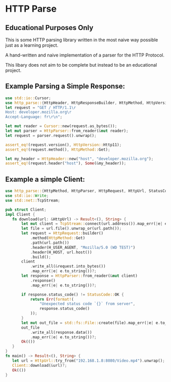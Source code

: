 # HTTP Parse # 

## Educational Purposes Only ## 

This is some HTTP parsing library written in the most naive way possible just as a learning project.

A hand-written and naive implementation of a parser for the HTTP Protocol.

 This libary does not aim to be complete but instead to be an educational project.
 ## Example Parsing a Simple Response: ##
 ```Rust
 use std::io::Cursor;
 use http_parse::{HttpHeader, HttpResponseBuilder, HttpMethod, HttpVersion, HttpParser};
 let request = "GET / HTTP/1.1\r
 Host: developer.mozilla.org\r
 Accept-Language: fr\r\n";

let mut reader = Cursor::new(request.as_bytes());
let mut parser = HttpParser::from_reader(&mut reader);
let request = parser.request().unwrap();

assert_eq!(request.version(), HttpVersion::Http11);
assert_eq!(request.method(), HttpMethod::Get);

let my_header = HttpHeader::new("host", "developer.mozilla.org");
assert_eq!(request.header("host"), Some(&my_header));
 ```
 ## Example a simple Client: ##
 ```Rust
use http_parse::{HttpMethod, HttpParser, HttpRequest, HttpUrl, StatusCode, H_HOST, H_USER_AGENT};
use std::io::Write;
use std::net::TcpStream;

pub struct Client;
impl Client {
    fn download(url: &HttpUrl) -> Result<(), String> {
        let mut client = TcpStream::connect(url.address()).map_err(|e| e.to_string())?;
        let file = url.file().unwrap_or(url.path());
        let request = HttpRequest::builder()
            .method(HttpMethod::Get)
            .path(url.path())
            .header(H_USER_AGENT, "Mozilla/5.0 (WD TEST)")
            .header(H_HOST, url.host())
            .build();
        client
            .write_all(&request.into_bytes())
            .map_err(|e| e.to_string())?;
        let response = HttpParser::from_reader(&mut client)
            .response()
            .map_err(|e| e.to_string())?;

        if response.status_code() != StatusCode::OK {
            return Err(format!(
                "Unexpected status code `{}` from server",
                response.status_code()
            ));
        }
        let mut out_file = std::fs::File::create(file).map_err(|e| e.to_string())?;
        out_file
            .write_all(response.data())
            .map_err(|e| e.to_string())?;
        Ok(())
    }
}
fn main() -> Result<(), String> {
    let url = HttpUrl::try_from("192.168.1.8:8080/Video.mp4").unwrap();
    Client::download(&url)?;
    Ok(())
}

 ```
